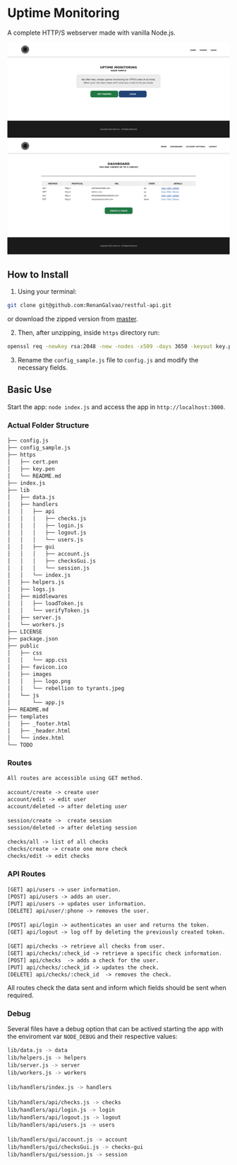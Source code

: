 # Uptime Monitoring
A complete HTTP/S webserver made with vanilla Node.js. 

![Home Page](https://github.com/RenanGalvao/restful-api/blob/master/screenshots/home.png?raw=true)
![Dashboard](https://github.com/RenanGalvao/restful-api/blob/master/screenshots/dashboard.png?raw=true)


## How to Install
1. Using your terminal: 
```sh
git clone git@github.com:RenanGalvao/restful-api.git
```

or download the zipped version from [master](https://github.com/RenanGalvao/restful-api/archive/master.zip).

2. Then, after unzipping, inside `https` directory run:
```sh
openssl req -newkey rsa:2048 -new -nodes -x509 -days 3650 -keyout key.pen -out cert.pen
```
3. Rename the `config_sample.js` file to `config.js` and modify the necessary fields.

## Basic Use
Start the app: `node index.js` and access the app in `http://localhost:3000`.


### Actual Folder Structure
```
├── config.js
├── config_sample.js
├── https
│   ├── cert.pen
│   ├── key.pen
│   └── README.md
├── index.js
├── lib
│   ├── data.js
│   ├── handlers
│   │   ├── api
│   │   │   ├── checks.js
│   │   │   ├── login.js
│   │   │   ├── logout.js
│   │   │   └── users.js
│   │   ├── gui
│   │   │   ├── account.js
│   │   │   ├── checksGui.js
│   │   │   └── session.js
│   │   └── index.js
│   ├── helpers.js
│   ├── logs.js
│   ├── middlewares
│   │   ├── loadToken.js
│   │   └── verifyToken.js
│   ├── server.js
│   └── workers.js
├── LICENSE
├── package.json
├── public
│   ├── css
│   │   └── app.css
│   ├── favicon.ico
│   ├── images
│   │   ├── logo.png
│   │   └── rebellion to tyrants.jpeg
│   └── js
│       └── app.js
├── README.md
├── templates
│   ├── _footer.html
│   ├── _header.html
│   └── index.html
└── TODO
```


### Routes
```
All routes are accessible using GET method.

account/create -> create user
account/edit -> edit user
account/deleted -> after deleting user

session/create ->  create session
session/deleted -> after deleting session

checks/all -> list of all checks
checks/create -> create one more check
checks/edit -> edit checks
```

### API Routes
```
[GET] api/users -> user information.
[POST] api/users -> adds an user.
[PUT] api/users -> updates user information.
[DELETE] api/user/:phone -> removes the user.

[POST] api/login -> authenticates an user and returns the token.
[GET] api/logout -> log off by deleting the previously created token.

[GET] api/checks -> retrieve all checks from user.
[GET] api/checks/:check_id -> retrieve a specific check information.
[POST] api/checks  -> adds a check for the user.
[PUT] api/checks/:check_id -> updates the check.
[DELETE] api/checks/:check_id  -> removes the check.
```
All routes check the data sent and inform which fields should be sent when required.

### Debug
Several files have a debug option that can be actived starting the app with the enviroment var `NODE_DEBUG` and their respective values:
```sh
lib/data.js -> data
lib/helpers.js -> helpers
lib/server.js -> server
lib/workers.js -> workers

lib/handlers/index.js -> handlers

lib/handlers/api/checks.js -> checks
lib/handlers/api/login.js -> login
lib/handlers/api/logout.js -> logout
lib/handlers/api/users.js -> users

lib/handlers/gui/account.js -> account
lib/handlers/gui/checksGui.js -> checks-gui
lib/handlers/gui/session.js -> session
```